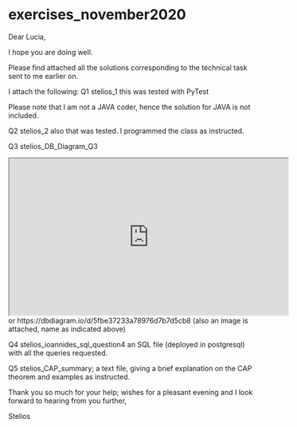 # exercises_november2020

Dear Lucia, 

I hope you are doing well.

Please find attached all the solutions corresponding to the technical task sent to me earlier on.


I attach the following:
Q1
stelios_1
this was tested with PyTest

Please note that I am not a JAVA coder, hence the solution for JAVA is not included. 

Q2
stelios_2 
also that was tested.
I programmed the class as instructed.


Q3
stelios_DB_Diagram_Q3
<iframe width="560" height="315" src='https://dbdiagram.io/embed/5fbe37233a78976d7b7d5cb8'> </iframe>
or 
https://dbdiagram.io/d/5fbe37233a78976d7b7d5cb8
(also an image is attached, name as indicated above)


Q4
stelios_ioannides_sql_question4
an SQL file (deployed in postgresql) with all the queries requested.   



Q5
stelios_CAP_summary; 
a text file, giving a brief explanation on the CAP theorem and examples as instructed.  



Thank you so much for your help; 
wishes for a pleasant evening and I look forward to hearing from you further,

Stelios
